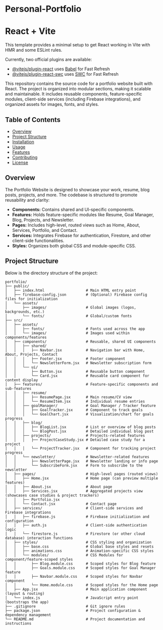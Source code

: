 # Personal-Portfolio
# React + Vite

This template provides a minimal setup to get React working in Vite with HMR and some ESLint rules.

Currently, two official plugins are available:

- [@vitejs/plugin-react](https://github.com/vitejs/vite-plugin-react/blob/main/packages/plugin-react/README.md) uses [Babel](https://babeljs.io/) for Fast Refresh
- [@vitejs/plugin-react-swc](https://github.com/vitejs/vite-plugin-react-swc) uses [SWC](https://swc.rs/) for Fast Refresh


This repository contains the source code for a portfolio website built with React. The project is organized into modular sections, making it scalable and maintainable. It includes reusable components, feature-specific modules, client-side services (including Firebase integrations), and organized assets for images, fonts, and styles.

## Table of Contents

- [Overview](#overview)
- [Project Structure](#project-structure)
- [Installation](#installation)
- [Usage](#usage)
- [Features](#features)
- [Contributing](#contributing)
- [License](#license)

## Overview

The Portfolio Website is designed to showcase your work, resume, blog posts, projects, and more. The codebase is structured to promote reusability and clarity:
- **Components:** Contains shared and UI-specific components.
- **Features:** Holds feature-specific modules like Resume, Goal Manager, Blog, Projects, and Newsletter.
- **Pages:** Includes high-level, routed views such as Home, About, Services, Portfolio, and Contact.
- **Services:** Integrates Firebase for authentication, Firestore, and other client-side functionalities.
- **Styles:** Organizes both global CSS and module-specific CSS.

## Project Structure

Below is the directory structure of the project:

```plaintext
portfolio/
├── public/
│   ├── index.html                   # Main HTML entry point
│   ├── firebase-config.json         # (Optional) Firebase config files for initialization
│   └── assets/                      
│       ├── images/                  # Global images (logos, backgrounds, etc.)
│       └── fonts/                   # Global/custom fonts
├── src/
│   ├── assets/                      
│   │   ├── fonts/                   # Fonts used across the app
│   │   └── images/                  # Images used within components/features
│   ├── components/                  # Reusable, shared UI components
│   │   ├── shared/                  
│   │   │   ├── Navbar.jsx           # Navigation bar with Home, About, Projects, Contact
│   │   │   ├── Footer.jsx           # Footer component
│   │   │   └── NewsletterForm.jsx   # Newsletter subscription form
│   │   └── ui/                      
│   │       ├── Button.jsx           # Reusable button component
│   │       └── Card.jsx             # Reusable card component for content display
│   ├── features/                    # Feature-specific components and sub-features
│   │   ├── resume/                  
│   │   │   ├── ResumePage.jsx       # Main resume/CV view
│   │   │   └── ResumeItem.jsx       # Individual resume entries
│   │   ├── goalManager/             # Goal Manager / Tracker feature
│   │   │   ├── GoalTracker.jsx      # Component to track goals
│   │   │   └── GoalChart.jsx        # Visualization/chart for goals progress
│   │   ├── blog/                    
│   │   │   ├── BlogList.jsx         # List or overview of blog posts
│   │   │   └── BlogPost.jsx         # Detailed individual blog post
│   │   ├── projects/                # Projects-related features
│   │   │   ├── ProjectCaseStudy.jsx # Detailed case study for a project
│   │   │   └── ProjectTracker.jsx   # Component for tracking project progress
│   │   └── newsletter/              # Newsletter-related features
│   │       ├── NewsletterPage.jsx   # Newsletter landing or info page
│   │       └── SubscribeForm.jsx    # Form to subscribe to the newsletter
│   ├── pages/                       # High-level pages (routed views)
│   │   ├── Home.jsx                 # Home page (can preview multiple features)
│   │   ├── About.jsx                # About page
│   │   ├── Services.jsx             # Aggregated projects view (showcases case studies & project trackers)
│   │   ├── Portfolio.jsx
│   │   └── Contact.jsx              # Contact page
│   ├── services/                    # Client-side services and Firebase integrations
│   │   ├── firebase.js              # Firebase initialization and configuration
│   │   ├── auth.js                  # Client-side authentication logic
│   │   └── firestore.js             # Firestore (or other cloud database) interaction functions
│   ├── styles/                      # CSS styling and organization
│   │   ├── base.css                 # Global base styles and resets
│   │   ├── animations.css           # Animation-specific CSS styles
│   │   └── modules/                 # CSS Modules for component/feature-scoped styles
│   │       ├── Blog.module.css      # Scoped styles for Blog feature
│   │       ├── Goals.module.css     # Scoped styles for Goal Manager feature
│   │       ├── Navbar.module.css    # Scoped styles for Navbar component
│   │       └── Home.module.css      # Scoped styles for the Home page
│   ├── App.jsx                      # Main application component (layout & routing)
│   └── index.js                     # JavaScript entry point (bootstraps the app)
├── .gitignore                       # Git ignore rules
├── package.json                     # Project configuration & dependency management
└── README.md                        # Project documentation and instructions
